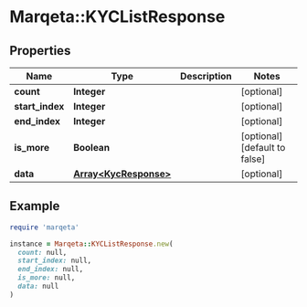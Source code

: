 # Marqeta::KYCListResponse

## Properties

| Name | Type | Description | Notes |
| ---- | ---- | ----------- | ----- |
| **count** | **Integer** |  | [optional] |
| **start_index** | **Integer** |  | [optional] |
| **end_index** | **Integer** |  | [optional] |
| **is_more** | **Boolean** |  | [optional][default to false] |
| **data** | [**Array&lt;KycResponse&gt;**](KycResponse.md) |  | [optional] |

## Example

```ruby
require 'marqeta'

instance = Marqeta::KYCListResponse.new(
  count: null,
  start_index: null,
  end_index: null,
  is_more: null,
  data: null
)
```

